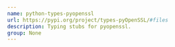 ```yaml
---
name: python-types-pyopenssl
url: https://pypi.org/project/types-pyOpenSSL/#files
description: Typing stubs for pyopenssl.
group: None
---
```


